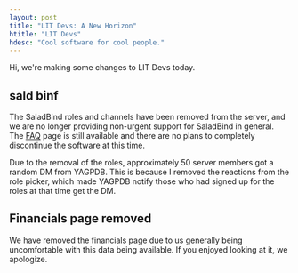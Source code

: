 ```yaml
---
layout: post
title: "LIT Devs: A New Horizon"
htitle: "LIT Devs"
hdesc: "Cool software for cool people."
---
```


Hi, we're making some changes to LIT Devs today.

## sald binf

The SaladBind roles and channels have been removed from the server, and we are no longer providing non-urgent support for SaladBind in general. The [FAQ](https://wiki.litdevs.org/wiki/SaladBind/FAQ) page is still available and there are no plans to completely discontinue the software at this time.

Due to the removal of the roles, approximately 50 server members got a random DM from YAGPDB. This is because I removed the reactions from the role picker, which made YAGPDB notify those who had signed up for the roles at that time get the DM.

## Financials page removed

We have removed the financials page due to us generally being uncomfortable with this data being available. If you enjoyed looking at it, we apologize.
